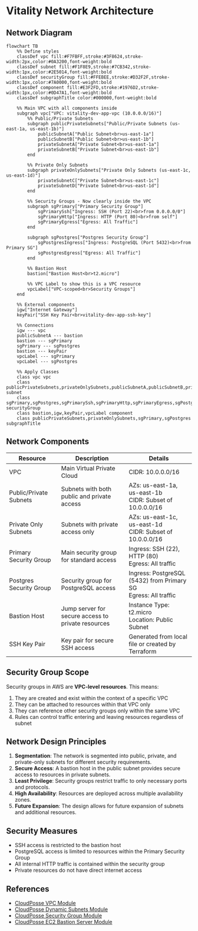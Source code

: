 # Vitality Network Architecture

## Network Diagram

```mermaid
flowchart TB
    %% Define styles
    classDef vpc fill:#F7FBFF,stroke:#3F8624,stroke-width:2px,color:#0A3200,font-weight:bold
    classDef subnet fill:#F1F8E9,stroke:#7CB342,stroke-width:1px,color:#2E5014,font-weight:bold
    classDef securityGroup fill:#FFEBEE,stroke:#D32F2F,stroke-width:1px,color:#7A0000,font-weight:bold
    classDef component fill:#E3F2FD,stroke:#1976D2,stroke-width:1px,color:#0D47A1,font-weight:bold
    classDef subgraphTitle color:#000000,font-weight:bold

    %% Main VPC with all components inside
    subgraph vpc["VPC: vitality-dev-app-vpc (10.0.0.0/16)"]
        %% Public/Private Subnets
        subgraph publicPrivateSubnets["Public/Private Subnets (us-east-1a, us-east-1b)"]
            publicSubnetA["Public Subnet<br>us-east-1a"]
            publicSubnetB["Public Subnet<br>us-east-1b"]
            privateSubnetA["Private Subnet<br>us-east-1a"]
            privateSubnetB["Private Subnet<br>us-east-1b"]
        end
        
        %% Private Only Subnets
        subgraph privateOnlySubnets["Private Only Subnets (us-east-1c, us-east-1d)"]
            privateSubnetC["Private Subnet<br>us-east-1c"]
            privateSubnetD["Private Subnet<br>us-east-1d"]
        end
        
        %% Security Groups - Now clearly inside the VPC
        subgraph sgPrimary["Primary Security Group"]
            sgPrimarySsh["Ingress: SSH (Port 22)<br>from 0.0.0.0/0"]
            sgPrimaryHttp["Ingress: HTTP (Port 80)<br>from self"]
            sgPrimaryEgress["Egress: All Traffic"]
        end
        
        subgraph sgPostgres["Postgres Security Group"]
            sgPostgresIngress["Ingress: PostgreSQL (Port 5432)<br>from Primary SG"]
            sgPostgresEgress["Egress: All Traffic"]
        end
        
        %% Bastion Host
        bastion["Bastion Host<br>t2.micro"]
        
        %% VPC Label to show this is a VPC resource
        vpcLabel["VPC-scoped<br>Security Groups"]
    end
    
    %% External components
    igw["Internet Gateway"]
    keyPair["SSH Key Pair<br>vitality-dev-app-ssh-key"]
    
    %% Connections
    igw --- vpc
    publicSubnetA --- bastion
    bastion --- sgPrimary
    sgPrimary --- sgPostgres
    bastion --- keyPair
    vpcLabel --- sgPrimary
    vpcLabel --- sgPostgres
    
    %% Apply Classes
    class vpc vpc
    class publicPrivateSubnets,privateOnlySubnets,publicSubnetA,publicSubnetB,privateSubnetA,privateSubnetB,privateSubnetC,privateSubnetD subnet
    class sgPrimary,sgPostgres,sgPrimarySsh,sgPrimaryHttp,sgPrimaryEgress,sgPostgresIngress,sgPostgresEgress securityGroup
    class bastion,igw,keyPair,vpcLabel component
    class publicPrivateSubnets,privateOnlySubnets,sgPrimary,sgPostgres subgraphTitle
```

## Network Components

| Resource | Description | Details |
|----------|-------------|---------|
| VPC | Main Virtual Private Cloud | CIDR: 10.0.0.0/16 |
| Public/Private Subnets | Subnets with both public and private access | AZs: us-east-1a, us-east-1b<br>CIDR: Subset of 10.0.0.0/16 |
| Private Only Subnets | Subnets with private access only | AZs: us-east-1c, us-east-1d<br>CIDR: Subset of 10.0.0.0/16 |
| Primary Security Group | Main security group for standard access | Ingress: SSH (22), HTTP (80)<br>Egress: All traffic |
| Postgres Security Group | Security group for PostgreSQL access | Ingress: PostgreSQL (5432) from Primary SG<br>Egress: All traffic |
| Bastion Host | Jump server for secure access to private resources | Instance Type: t2.micro<br>Location: Public Subnet |
| SSH Key Pair | Key pair for secure SSH access | Generated from local file or created by Terraform |

## Security Group Scope

Security groups in AWS are **VPC-level resources**. This means:

1. They are created and exist within the context of a specific VPC
2. They can be attached to resources within that VPC only
3. They can reference other security groups only within the same VPC
4. Rules can control traffic entering and leaving resources regardless of subnet

## Network Design Principles

1. **Segmentation**: The network is segmented into public, private, and private-only subnets for different security requirements.
2. **Secure Access**: A bastion host in the public subnet provides secure access to resources in private subnets.
3. **Least Privilege**: Security groups restrict traffic to only necessary ports and protocols.
4. **High Availability**: Resources are deployed across multiple availability zones.
5. **Future Expansion**: The design allows for future expansion of subnets and additional resources.

## Security Measures

- SSH access is restricted to the bastion host
- PostgreSQL access is limited to resources within the Primary Security Group
- All internal HTTP traffic is contained within the security group
- Private resources do not have direct internet access

## References

- [CloudPosse VPC Module](https://github.com/cloudposse/terraform-aws-vpc)
- [CloudPosse Dynamic Subnets Module](https://github.com/cloudposse/terraform-aws-dynamic-subnets)
- [CloudPosse Security Group Module](https://github.com/cloudposse/terraform-aws-security-group)
- [CloudPosse EC2 Bastion Server Module](https://github.com/cloudposse/terraform-aws-ec2-bastion-server) 
